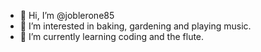 - 👋 Hi, I’m @joblerone85
- 👀 I’m interested in baking, gardening and playing music.
- 🌱 I’m currently learning coding and the flute.

<!---
joblerone85/joblerone85 is a ✨ special ✨ repository because its `README.md` (this file) appears on your GitHub profile.
You can click the Preview link to take a look at your changes.
--->
